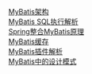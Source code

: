 

&emsp; [MyBatis架构](/docs/SSM/MyBatis/MybatisFramework.md)  
&emsp; [MyBatis SQL执行解析](/docs/SSM/MyBatis/MybatisExecutor.md)  
&emsp; [Spring整合MyBatis原理](/docs/SSM/MyBatis/SpringMybatisPrinciple.md)  
&emsp; [MyBatis缓存](/docs/SSM/MyBatis/MybatisCache.md)  
&emsp; [MyBatis插件解析](/docs/SSM/MyBatis/MybatisPlugins.md)  
&emsp; [MyBatis中的设计模式](/docs/SSM/MyBatis/MybatisDesign.md)  

<!-- 
https://blog.csdn.net/qq32933432/category_9725651.html




源码

Mybatis解析动态sql原理分析
https://www.cnblogs.com/fangjian0423/tag/mybatis/

Mybatis源码分析
https://mp.weixin.qq.com/s?__biz=MzUxNDA1NDI3OA==&mid=2247485861&idx=1&sn=6f88119d44fc8fae4306ee5a3ee8aa79&chksm=f94a884cce3d015a650c26463240161455b77cc84aceb69eb0fe1fbc4a0ba8e913eaaeb9864a&mpshare=1&scene=1&srcid=&sharer_sharetime=1569000364628&sharer_shareid=b256218ead787d58e0b58614a973d00d&key=2a4ff15fdd8463462afa723afd07ecb950051db23607b0b61294e6413a3dacfb4146d673dbc982ede80e1f49e035dfd1b4c371b2383ee1a0f13fb42b9fc7eae2d531b5fb06f7d472b69021d8844408c0&ascene=1&uin=MTE1MTYxNzY2MQ%3D%3D&devicetype=Windows+10&version=62060844&lang=zh_CN&pass_ticket=l152qY7UDy13%2FQ8lMQftZpzwON66UoS8zNnRNqU0gQ1B38kfpkeCoh6I%2F0Cu%2FOwX



MyBatis 核心组件
 面试官问你MyBatis SQL是如何执行的？把这篇文章甩给他 
https://mp.weixin.qq.com/s/4kSPt84s4KKQ4ZRu7RcZAQ


MyBatis 核心配置综述之 ResultSetHandler 
http://www.justdojava.com/2019/07/29/mybatis-resultsethandler/
MyBatis 核心配置综述之 Configuration详解 
http://www.justdojava.com/2019/08/03/mybatis-hearyouwanttorun/
MyBatis 核心配置综述之 ParameterHandlers 
http://www.justdojava.com/2019/07/22/mybatis-parameterhandler/
MyBatis 核心配置综述之 StatementHandler 
http://www.justdojava.com/2019/07/14/MyBatis-StatementHandler/
MyBatis 核心配置综述 之项目概述 
http://www.justdojava.com/2019/06/30/MyBatisArchitecture/
MyBatis 核心配置综述之 Executor 
http://www.justdojava.com/2019/07/06/MyBatis-Executor/

Java极客技术 
MyBatis 核心配置综述之 Executor 
https://mp.weixin.qq.com/s?__biz=MzU3NzczMTAzMg==&mid=2247484658&idx=2&sn=01e78084f34aa6fa52c456bb37719169&chksm=fd016445ca76ed53ea85e20bac30d0c286a0faa4fcebe84be29904953737018d8ff20661a3e7&mpshare=1&scene=1&srcid=&sharer_sharetime=1566314126255&sharer_shareid=b256218ead787d58e0b58614a973d00d&key=a98b434d6faae6161256a4f868eb3ebe9fc122a20fec82240d79662700fce3fc8d7d000b3a792f912c6d772b2b8fb878ea5c6848d4b1a852dedf84e98414f42930267b5e912aba57ee271c4501f9c907&ascene=1&uin=MTE1MTYxNzY2MQ%3D%3D&devicetype=Windows+10&version=62060844&lang=zh_CN&pass_ticket=p6auQCRUdz3YfMwJ1xme47R%2BDCakEmcXa%2FfepST4E86ADUg6UT3f%2BojJW6kiKF6K
MyBatis 核心配置综述之StatementHandler
https://mp.weixin.qq.com/s?__biz=MzU3NzczMTAzMg==&mid=2247484752&idx=2&sn=3c3d13f0bcccb846830a26cfd603279c&chksm=fd0165e7ca76ecf154459c6575c46717e449570e678736a85923b4eb116759646b7952f9162f&mpshare=1&scene=1&srcid=&sharer_sharetime=1566314082185&sharer_shareid=b256218ead787d58e0b58614a973d00d&key=36a99a852770fa0364a3d3d57f471953336bf5ae147d2b52c5695d5cd13e5b7491fb549e6e8708f33ed47008504d2ed49aefa569cd6239c703db222b236c4e1a8c5262a46cbfee744b95d54eca85cf91&ascene=1&uin=MTE1MTYxNzY2MQ%3D%3D&devicetype=Windows+10&version=62060844&lang=zh_CN&pass_ticket=p6auQCRUdz3YfMwJ1xme47R%2BDCakEmcXa%2FfepST4E86ADUg6UT3f%2BojJW6kiKF6K
MyBatis 核心配置综述之 ParameterHandlers 
https://mp.weixin.qq.com/s?__biz=MzU3NzczMTAzMg==&mid=2247484889&idx=2&sn=3b95f250c7c229eb2065d36c55345dd0&chksm=fd01656eca76ec781d28a3627da78be6a983fb9df866a09757803d81640c521839852d350588&mpshare=1&scene=1&srcid=&sharer_sharetime=1566314036581&sharer_shareid=b256218ead787d58e0b58614a973d00d&key=a98b434d6faae6169892f3f8868465417daa1980e0271476d3f3960dc6a8ef90019e72f07c4c9455b1958902d54e2fea0147c67e7f05d5ae7d29e089361ad0acff0e339c0a76e5571d52a389066baadb&ascene=1&uin=MTE1MTYxNzY2MQ%3D%3D&devicetype=Windows+10&version=62060844&lang=zh_CN&pass_ticket=p6auQCRUdz3YfMwJ1xme47R%2BDCakEmcXa%2FfepST4E86ADUg6UT3f%2BojJW6kiKF6K
MyBatis 核心配置综述之 ResultSetHandler 
https://mp.weixin.qq.com/s?__biz=MzU3NzczMTAzMg==&mid=2247484921&idx=2&sn=767e949154e79ee295ed1f3fa2c3156b&chksm=fd01654eca76ec5846146e2790454e59d5bb0f40abdd1e8d8994cfcddb2694626b9b3f849e70&mpshare=1&scene=1&srcid=&sharer_sharetime=1566314021409&sharer_shareid=b256218ead787d58e0b58614a973d00d&key=5ead8116cc3d8776d50defac29074d1af944fe86852de5aa61a4f6389b143502967cb126a20ec24fc1034ce9ab719329f9b4e57ad96a5f7d6f42ab36d5d38524fe52424527f86edcc9d554bb692731bf&ascene=1&uin=MTE1MTYxNzY2MQ%3D%3D&devicetype=Windows+10&version=62060844&lang=zh_CN&pass_ticket=p6auQCRUdz3YfMwJ1xme47R%2BDCakEmcXa%2FfepST4E86ADUg6UT3f%2BojJW6kiKF6K
MyBatis 核心配置综述之 Configuration详解 
https://mp.weixin.qq.com/s?__biz=MzU3NzczMTAzMg==&mid=2247485089&idx=1&sn=9c7651affa6bae85cbfe7cb1fa66399b&chksm=fd016616ca76ef00b359be4e19530025354bd7a99f65932401c9dd17bbf30b31465abb755d74&mpshare=1&scene=1&srcid=&sharer_sharetime=1566313997182&sharer_shareid=b256218ead787d58e0b58614a973d00d&key=ecc4386bb884a7b1a4fab80aad9ca9b9c822514bdaca146bb60396cb9764500a51876c741a6b6d05a66bd71077646f2904d7f5a1f08d9abb80c87035c5fa963dcc260aa7e742153bcafc54084aa2fa53&ascene=1&uin=MTE1MTYxNzY2MQ%3D%3D&devicetype=Windows+10&version=62060844&lang=zh_CN&pass_ticket=p6auQCRUdz3YfMwJ1xme47R%2BDCakEmcXa%2FfepST4E86ADUg6UT3f%2BojJW6kiKF6K

类型转换器TypeHandler 
https://mp.weixin.qq.com/s?__biz=MzAxODcyNjEzNQ==&mid=2247487957&idx=3&sn=1766dbb8ef4e58a300275567fa1b92b1&chksm=9bd0bc4daca7355b9260a59d40f4603ccf6fd5d6cebfcbd68f10d4119c256e0c62a5086ddc5c&mpshare=1&scene=1&srcid=&sharer_sharetime=1564895120727&sharer_shareid=b256218ead787d58e0b58614a973d00d&key=a98b434d6faae61634f833aa629e4ce790e7076ded67c0c21fd96cb532cffc02803cc5d6abaa4a838c45d1da9d015faa329867a8fbc63a39818545b6fffcb6c164a36edcffe1b5a892459ac02cd3972d&ascene=1&uin=MTE1MTYxNzY2MQ%3D%3D&devicetype=Windows+10&version=62060834&lang=zh_CN&pass_ticket=m8o3Qvyht9PTR90hDubZDHVsUbW3ybzIBw%2FSOhKgYfl%2BUh%2Fs8AN%2BYt3jijpiRXzg
缓存篇
[MyBatis] 缓存模块实现原理剖析
https://mp.weixin.qq.com/s/_V8d37Oo3PMubLu429K2Lw

 MyBatis 核心配置综述之 细说一级缓存 
http://www.justdojava.com/2019/07/13/MyBatis-OneLevelCache/
MyBatis 核心配置综述之 细说二级缓存 
http://www.justdojava.com/2019/07/29/mybatis-secondcache/
Mybatis源码分析之Cache一级缓存原理
https://mp.weixin.qq.com/s?__biz=MzUxNDA1NDI3OA==&mid=2247485847&idx=1&sn=eff52be6e3fb0482d3f1b0c3000c879e&chksm=f94a887ece3d0168bb779d3d8ae22d74a7d1df6229d5966564cd152b15e4ed79f755afac348f&scene=21#wechat_redirect
Mybatis源码分析之Cache二级缓存原理
https://mp.weixin.qq.com/s?__biz=MzUxNDA1NDI3OA==&mid=2247485852&idx=1&sn=0b9627ce7e610da811d3a5cb91d786bb&chksm=f94a8875ce3d016348790c14c5857423d4a324cc02c08a0a65dbac81e84cba30aa6a92df9c0d&scene=21#wechat_redirect



Mybatis插件
MyBatis大揭秘：Plugin 插件设计原理 
https://mp.weixin.qq.com/s?__biz=Mzg2MjEwMjI1Mg==&mid=2247490732&idx=3&sn=b14a24fa9d32972e743e2d4866c56cc9&chksm=ce0dab2ff97a2239ea21107fd63526da7bb1055ac180f035681cb792e28b089fb5b1643384eb&mpshare=1&scene=1&srcid=&sharer_sharetime=1575266424808&sharer_shareid=b256218ead787d58e0b58614a973d00d&key=ba91437029ffb2657426b0a8d8c91f47359dd550a8b9227504fd17118a897902e6965748e8509c17fa046510c48edf61681febdb3ff18562b4deb11d6205390f18973c01a8671dbeefea88d87b8ff1d9&ascene=1&uin=MTE1MTYxNzY2MQ%3D%3D&devicetype=Windows+10&version=62070158&lang=zh_CN&pass_ticket=XhI9M9nIhrTxHIclQ8uxyPd2unJlQ4N%2BES6NrkpAI67hgwA8jaM03%2BH7QSdXE73Z

面试官：说一下Mybatis插件的实现原理？ 
https://mp.weixin.qq.com/s/YB3i4jYe7uUPAJPCc0e4VQ

深入理解 Mybatis 插件开发
https://mp.weixin.qq.com/s/gEYGdB07TzFi8x6io3Zpfw



Spring和Mybatis整合
深入剖析-mybatis-整合Spring原理（三）
https://cloud.tencent.com/developer/article/1486154
mybatis-spring原理解析
https://segmentfault.com/a/1190000019255721?utm_source=tag-newest
spring源码剖析（八）spring整合mybatis原理
https://blog.csdn.net/fighterandknight/article/details/51448161?utm_medium=distribute.pc_relevant_t0.none-task-blog-BlogCommendFromMachineLearnPai2-1.nonecase&depth_1-utm_source=distribute.pc_relevant_t0.none-task-blog-BlogCommendFromMachineLearnPai2-1.nonecase
mybatis与spring集成原理
https://www.jianshu.com/p/da65f704639a


设计模式
MyBatis源码解读 9 种设计模式：
https://mp.weixin.qq.com/s/oIFZWXMj2z9lV6tf-nF2jQ


-->